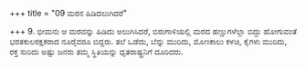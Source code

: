 +++
title = "09 ಮರನ ಹಿಡಿದಲುಗಿದರೆ"

+++
9. ಭೀಮನು ಆ ಮರವನ್ನು ಹಿಡಿದು ಅಲುಗಿಸಿದರೆ, ಬಿರುಗಾಳಿಯಲ್ಲಿ ಮರದ ಹಣ್ಣುಗಳೆಲ್ಲಾ ಬಿದ್ದು ಹೋಗುವಂತೆ ಭರತಕುಲರಕ್ಷಕರಾದ ನೂರೈವರೂ ಬಿದ್ದರು. ತಲೆ ಒಡೆದು, ಬೆನ್ನು ಮುರಿದು, ಮೊಣಕಾಲು ಕಳಚಿ, ಕೈಗಳು ಮುರಿದು, ರಕ್ತ ಸುರಿದು ಅಷ್ಟು ಜನರು ತಮ್ಮ ಸ್ಥಿತಿಯನ್ನು ಧೃತರಾಷ್ಟ್ರನಿಗೆ ದೂರಿದರು.
